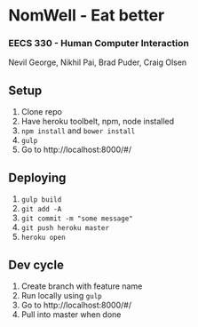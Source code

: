 # NomWell - Eat better
### EECS 330 - Human Computer Interaction
Nevil George, Nikhil Pai, Brad Puder, Craig Olsen

## Setup
1. Clone repo
2. Have heroku toolbelt, npm, node installed
3. `npm install` and `bower install`
4. `gulp`
5. Go to http://localhost:8000/#/

## Deploying
1. `gulp build`
2. `git add -A`
3. `git commit -m "some message"`
4. `git push heroku master`
5. `heroku open`

## Dev cycle
1. Create branch with feature name
2. Run locally using `gulp`
3. Go to http://localhost:8000/#/
4. Pull into master when done